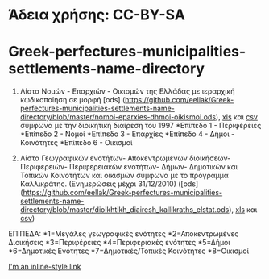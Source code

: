 
# Άδεια χρήσης: CC-BY-SA
# Greek-perfectures-municipalities-settlements-name-directory

1) Λίστα Νομών - Επαρχιών - Οικισμών της Ελλάδας  με ιεραρχική κωδικοποίηση  σε μορφή [ods] (https://github.com/eellak/Greek-perfectures-municipalities-settlements-name-directory/blob/master/nomoi-eparxies-dhmoi-oikismoi.ods), [xls](https://github.com/eellak/Greek-perfectures-municipalities-settlements-name-directory/blob/master/nomoi-eparxies-dhmoi-oikismoi.xls) και [csv](https://github.com/eellak/Greek-perfectures-municipalities-settlements-name-directory/blob/master/nomoi-eparxies-dhmoi-oikismoi.csv) σύμφωνα με την διοικητική διαίρεση του 1997
*Επίπεδο 1 - Περιφέρειες
*Επίπεδο 2 - Νομοί
*Επίπεδο 3 - Επαρχίες
*Επίπεδο 4 - Δήμοι - Κοινότητες
*Επίπεδο 6 - Οικισμοί 

2) Λίστα Γεωγραφικών ενοτήτων- Αποκεντρωμενων διοικήσεων- Περιφερειών- Περιφερειακών ενοτήτων- Δήμων- Δημοτικών και Τοπικών Κοινοτήτων και οικισμών σύμφωνα με το πρόγραμμα Καλλικράτης. (Ενημερώσεις μέχρι 31/12/2010) ([ods] (https://github.com/eellak/Greek-perfectures-municipalities-settlements-name-directory/blob/master/dioikhtikh_diairesh_kallikraths_elstat.ods), [xls](https://github.com/eellak/Greek-perfectures-municipalities-settlements-name-directory/blob/master/dioikhtikh_diairesh_kallikraths_elstat.xls) και [csv](https://github.com/eellak/Greek-perfectures-municipalities-settlements-name-directory/blob/master/dioikhtikh_diairesh_kallikraths_elstat.csv))

ΕΠΙΠΕΔΑ: 
*1=Μεγάλες γεωγραφικές ενότητες
*2=Αποκεντρωμένες Διοικήσεις
*3=Περιφέρειες
*4=Περιφεριακές ενότητες
*5=Δήμοι
*6=Δημοτικές Ενότητες
*7=Δημοτικές/Τοπικές Κοινότητες
*8=Οικισμοί

[I'm an inline-style link](https://www.google.com)


